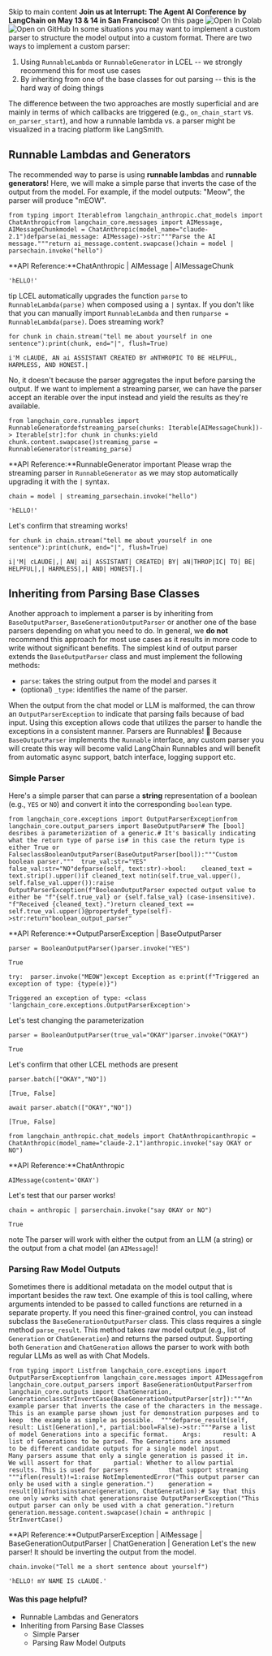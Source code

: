 Skip to main content
**Join us at Interrupt: The Agent AI Conference by LangChain on May 13 & 14 in San Francisco!**
On this page
![Open In Colab](https://colab.research.google.com/assets/colab-badge.svg)![Open on GitHub](https://img.shields.io/badge/Open%20on%20GitHub-grey?logo=github&logoColor=white)
In some situations you may want to implement a custom parser to structure the model output into a custom format.
There are two ways to implement a custom parser:
  1. Using `RunnableLambda` or `RunnableGenerator` in LCEL -- we strongly recommend this for most use cases
  2. By inheriting from one of the base classes for out parsing -- this is the hard way of doing things


The difference between the two approaches are mostly superficial and are mainly in terms of which callbacks are triggered (e.g., `on_chain_start` vs. `on_parser_start`), and how a runnable lambda vs. a parser might be visualized in a tracing platform like LangSmith.
## Runnable Lambdas and Generators​
The recommended way to parse is using **runnable lambdas** and **runnable generators**!
Here, we will make a simple parse that inverts the case of the output from the model.
For example, if the model outputs: "Meow", the parser will produce "mEOW".
```
from typing import Iterablefrom langchain_anthropic.chat_models import ChatAnthropicfrom langchain_core.messages import AIMessage, AIMessageChunkmodel = ChatAnthropic(model_name="claude-2.1")defparse(ai_message: AIMessage)->str:"""Parse the AI message."""return ai_message.content.swapcase()chain = model | parsechain.invoke("hello")
```

**API Reference:**ChatAnthropic | AIMessage | AIMessageChunk
```
'hELLO!'
```

tip
LCEL automatically upgrades the function `parse` to `RunnableLambda(parse)` when composed using a `|` syntax.
If you don't like that you can manually import `RunnableLambda` and then run`parse = RunnableLambda(parse)`.
Does streaming work?
```
for chunk in chain.stream("tell me about yourself in one sentence"):print(chunk, end="|", flush=True)
```

```
i'M cLAUDE, AN ai ASSISTANT CREATED BY aNTHROPIC TO BE HELPFUL, HARMLESS, AND HONEST.|
```

No, it doesn't because the parser aggregates the input before parsing the output.
If we want to implement a streaming parser, we can have the parser accept an iterable over the input instead and yield the results as they're available.
```
from langchain_core.runnables import RunnableGeneratordefstreaming_parse(chunks: Iterable[AIMessageChunk])-> Iterable[str]:for chunk in chunks:yield chunk.content.swapcase()streaming_parse = RunnableGenerator(streaming_parse)
```

**API Reference:**RunnableGenerator
important
Please wrap the streaming parser in `RunnableGenerator` as we may stop automatically upgrading it with the `|` syntax.
```
chain = model | streaming_parsechain.invoke("hello")
```

```
'hELLO!'
```

Let's confirm that streaming works!
```
for chunk in chain.stream("tell me about yourself in one sentence"):print(chunk, end="|", flush=True)
```

```
i|'M| cLAUDE|,| AN| ai| ASSISTANT| CREATED| BY| aN|THROP|IC| TO| BE| HELPFUL|,| HARMLESS|,| AND| HONEST|.|
```

## Inheriting from Parsing Base Classes​
Another approach to implement a parser is by inheriting from `BaseOutputParser`, `BaseGenerationOutputParser` or another one of the base parsers depending on what you need to do.
In general, we **do not** recommend this approach for most use cases as it results in more code to write without significant benefits.
The simplest kind of output parser extends the `BaseOutputParser` class and must implement the following methods:
  * `parse`: takes the string output from the model and parses it
  * (optional) `_type`: identifies the name of the parser.


When the output from the chat model or LLM is malformed, the can throw an `OutputParserException` to indicate that parsing fails because of bad input. Using this exception allows code that utilizes the parser to handle the exceptions in a consistent manner.
Parsers are Runnables! 🏃
Because `BaseOutputParser` implements the `Runnable` interface, any custom parser you will create this way will become valid LangChain Runnables and will benefit from automatic async support, batch interface, logging support etc.
### Simple Parser​
Here's a simple parser that can parse a **string** representation of a boolean (e.g., `YES` or `NO`) and convert it into the corresponding `boolean` type.
```
from langchain_core.exceptions import OutputParserExceptionfrom langchain_core.output_parsers import BaseOutputParser# The [bool] desribes a parameterization of a generic.# It's basically indicating what the return type of parse is# in this case the return type is either True or FalseclassBooleanOutputParser(BaseOutputParser[bool]):"""Custom boolean parser."""  true_val:str="YES"  false_val:str="NO"defparse(self, text:str)->bool:    cleaned_text = text.strip().upper()if cleaned_text notin(self.true_val.upper(), self.false_val.upper()):raise OutputParserException(f"BooleanOutputParser expected output value to either be "f"{self.true_val} or {self.false_val} (case-insensitive). "f"Received {cleaned_text}.")return cleaned_text == self.true_val.upper()@propertydef_type(self)->str:return"boolean_output_parser"
```

**API Reference:**OutputParserException | BaseOutputParser
```
parser = BooleanOutputParser()parser.invoke("YES")
```

```
True
```

```
try:  parser.invoke("MEOW")except Exception as e:print(f"Triggered an exception of type: {type(e)}")
```

```
Triggered an exception of type: <class 'langchain_core.exceptions.OutputParserException'>
```

Let's test changing the parameterization
```
parser = BooleanOutputParser(true_val="OKAY")parser.invoke("OKAY")
```

```
True
```

Let's confirm that other LCEL methods are present
```
parser.batch(["OKAY","NO"])
```

```
[True, False]
```

```
await parser.abatch(["OKAY","NO"])
```

```
[True, False]
```

```
from langchain_anthropic.chat_models import ChatAnthropicanthropic = ChatAnthropic(model_name="claude-2.1")anthropic.invoke("say OKAY or NO")
```

**API Reference:**ChatAnthropic
```
AIMessage(content='OKAY')
```

Let's test that our parser works!
```
chain = anthropic | parserchain.invoke("say OKAY or NO")
```

```
True
```

note
The parser will work with either the output from an LLM (a string) or the output from a chat model (an `AIMessage`)!
### Parsing Raw Model Outputs​
Sometimes there is additional metadata on the model output that is important besides the raw text. One example of this is tool calling, where arguments intended to be passed to called functions are returned in a separate property. If you need this finer-grained control, you can instead subclass the `BaseGenerationOutputParser` class.
This class requires a single method `parse_result`. This method takes raw model output (e.g., list of `Generation` or `ChatGeneration`) and returns the parsed output.
Supporting both `Generation` and `ChatGeneration` allows the parser to work with both regular LLMs as well as with Chat Models.
```
from typing import Listfrom langchain_core.exceptions import OutputParserExceptionfrom langchain_core.messages import AIMessagefrom langchain_core.output_parsers import BaseGenerationOutputParserfrom langchain_core.outputs import ChatGeneration, GenerationclassStrInvertCase(BaseGenerationOutputParser[str]):"""An example parser that inverts the case of the characters in the message.  This is an example parse shown just for demonstration purposes and to keep  the example as simple as possible.  """defparse_result(self, result: List[Generation],*, partial:bool=False)->str:"""Parse a list of model Generations into a specific format.    Args:      result: A list of Generations to be parsed. The Generations are assumed        to be different candidate outputs for a single model input.        Many parsers assume that only a single generation is passed it in.        We will assert for that      partial: Whether to allow partial results. This is used for parsers           that support streaming    """iflen(result)!=1:raise NotImplementedError("This output parser can only be used with a single generation.")    generation = result[0]ifnotisinstance(generation, ChatGeneration):# Say that this one only works with chat generationsraise OutputParserException("This output parser can only be used with a chat generation.")return generation.message.content.swapcase()chain = anthropic | StrInvertCase()
```

**API Reference:**OutputParserException | AIMessage | BaseGenerationOutputParser | ChatGeneration | Generation
Let's the new parser! It should be inverting the output from the model.
```
chain.invoke("Tell me a short sentence about yourself")
```

```
'hELLO! mY NAME IS cLAUDE.'
```

#### Was this page helpful?
  * Runnable Lambdas and Generators
  * Inheriting from Parsing Base Classes
    * Simple Parser
    * Parsing Raw Model Outputs



